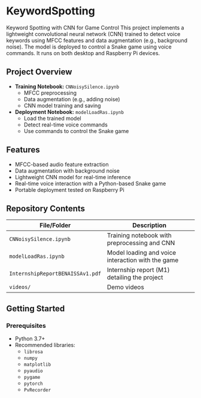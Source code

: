 # KeywordSpotting
Keyword Spotting with CNN for Game Control This project implements a lightweight convolutional neural network (CNN) trained to detect voice keywords using MFCC features and data augmentation (e.g., background noise). The model is deployed to control a Snake game using voice commands. It runs on both desktop and Raspberry Pi devices.

## Project Overview

- **Training Notebook:** `CNNoisySilence.ipynb`
  - MFCC preprocessing
  - Data augmentation (e.g., adding noise)
  - CNN model training and saving
- **Deployment Notebook:** `modelLoadRas.ipynb`
  - Load the trained model
  - Detect real-time voice commands
  - Use commands to control the Snake game

## Features

- MFCC-based audio feature extraction
- Data augmentation with background noise
- Lightweight CNN model for real-time inference
- Real-time voice interaction with a Python-based Snake game
- Portable deployment tested on Raspberry Pi

## Repository Contents

| File/Folder               | Description |
|---------------------------|-------------|
| `CNNoisySilence.ipynb`    | Training notebook with preprocessing and CNN |
| `modelLoadRas.ipynb`      | Model loading and voice interaction with the game |
| `InternshipReportBENAISSAv1.pdf` | Internship report (M1) detailing the project |
| `videos/`                 | Demo videos |

## Getting Started

### Prerequisites

- Python 3.7+
- Recommended libraries:
  - `librosa`
  - `numpy`
  - `matplotlib`
  - `pyaudio`
  - `pygame`
  - `pytorch`
  - `PvRecorder`



